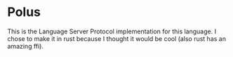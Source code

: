 # Polus

This is the Language Server Protocol implementation for this language. I chose to make it in rust because I thought it would be cool (also rust has an amazing ffi).
